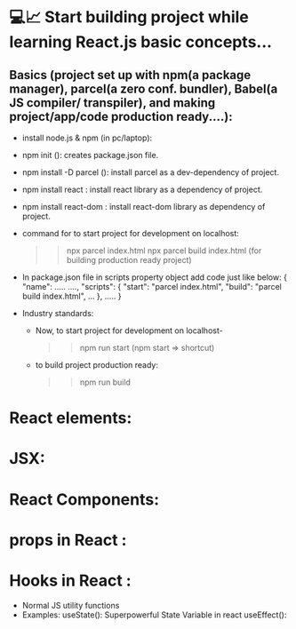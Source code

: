 # 💻📈 Start building project while learning React.js basic concepts...

## Basics (project set up with npm(a package manager), parcel(a zero conf. bundler), Babel(a JS compiler/ transpiler), and making project/app/code production ready....):

- install node.js & npm (in pc/laptop):
- npm init (): creates package.json file.
- npm install -D parcel (): install parcel as a dev-dependency of project.
- npm install react : install react library as a dependency of project.
- npm install react-dom : install react-dom library as dependency of project.
- command for to start project for development on localhost:
  >> npx parcel index.html
  >> npx parcel build index.html  (for building production ready project)
- In package.json file in scripts property object add code just like below:
  {
    "name": .....
    ....,
    "scripts": {
      "start": "parcel index.html",
      "build": "parcel build index.html",
      ...
    },
    .....
  }
  
- Industry standards: 
  - Now, to start project for development on localhost-
    >> npm run start     (npm start => shortcut)
  - to build project production ready:
    >> npm run build






# React elements:
# JSX:
# React Components:
# props in React :
# Hooks in React :
- Normal JS utility functions
- Examples: 
  useState(): Superpowerful State Variable in react
  useEffect(): 
